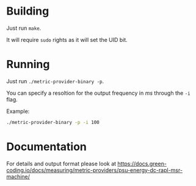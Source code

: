 # Building

Just run `make`.

It will require `sudo` rights as it will set the UID bit.

# Running

Just run `./metric-provider-binary -p`.

You can specify a resoltion for the output frequency in *ms* through the `-i` flag.

Example:

```bash
./metric-provider-binary -p -i 100
```

# Documentation

For details and output format please look at https://docs.green-coding.io/docs/measuring/metric-providers/psu-energy-dc-rapl-msr-machine/
